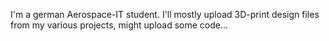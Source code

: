 I'm a german Aerospace-IT student.
I'll mostly upload 3D-print design files from my various projects, might upload some code...

<!---
ReynaKleinau/ReynaKleinau is a ✨ special ✨ repository because its `README.md` (this file) appears on your GitHub profile.
You can click the Preview link to take a look at your changes.
--->
